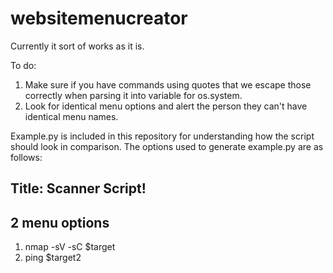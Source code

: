 # websitemenucreator

Currently it sort of works as it is.

To do:
1. Make sure if you have commands using quotes that we escape those correctly when parsing it into variable for os.system.
2. Look for identical menu options and alert the person they can't have identical menu names.


Example.py is included in this repository for understanding how the script should look in comparison.
The options used to generate example.py are as follows:


## Title: Scanner Script!
## 2 menu options
1. nmap -sV -sC $target
2. ping $target2

